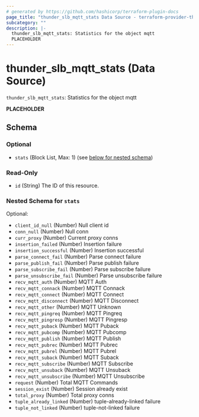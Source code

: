 ```yaml
---
# generated by https://github.com/hashicorp/terraform-plugin-docs
page_title: "thunder_slb_mqtt_stats Data Source - terraform-provider-thunder"
subcategory: ""
description: |-
  thunder_slb_mqtt_stats: Statistics for the object mqtt
  PLACEHOLDER
---
```


# thunder_slb_mqtt_stats (Data Source)

`thunder_slb_mqtt_stats`: Statistics for the object mqtt

__PLACEHOLDER__



<!-- schema generated by tfplugindocs -->
## Schema

### Optional

- `stats` (Block List, Max: 1) (see [below for nested schema](#nestedblock--stats))

### Read-Only

- `id` (String) The ID of this resource.

<a id="nestedblock--stats"></a>
### Nested Schema for `stats`

Optional:

- `client_id_null` (Number) Null client id
- `conn_null` (Number) Null conn
- `curr_proxy` (Number) Current proxy conns
- `insertion_failed` (Number) Insertion failure
- `insertion_successful` (Number) Insertion successful
- `parse_connect_fail` (Number) Parse connect failure
- `parse_publish_fail` (Number) Parse publish failure
- `parse_subscribe_fail` (Number) Parse subscribe failure
- `parse_unsubscribe_fail` (Number) Parse unsubscribe failure
- `recv_mqtt_auth` (Number) MQTT Auth
- `recv_mqtt_connack` (Number) MQTT Connack
- `recv_mqtt_connect` (Number) MQTT Connect
- `recv_mqtt_disconnect` (Number) MQTT Disconnect
- `recv_mqtt_other` (Number) MQTT Unknown
- `recv_mqtt_pingreq` (Number) MQTT Pingreq
- `recv_mqtt_pingresp` (Number) MQTT Pingresp
- `recv_mqtt_puback` (Number) MQTT Puback
- `recv_mqtt_pubcomp` (Number) MQTT Pubcomp
- `recv_mqtt_publish` (Number) MQTT Publish
- `recv_mqtt_pubrec` (Number) MQTT Pubrec
- `recv_mqtt_pubrel` (Number) MQTT Pubrel
- `recv_mqtt_suback` (Number) MQTT Suback
- `recv_mqtt_subscribe` (Number) MQTT Subscribe
- `recv_mqtt_unsuback` (Number) MQTT Unsuback
- `recv_mqtt_unsubscribe` (Number) MQTT Unsubscribe
- `request` (Number) Total MQTT Commands
- `session_exist` (Number) Session already exist
- `total_proxy` (Number) Total proxy conns
- `tuple_already_linked` (Number) tuple-already-linked failure
- `tuple_not_linked` (Number) tuple-not-linked failure


